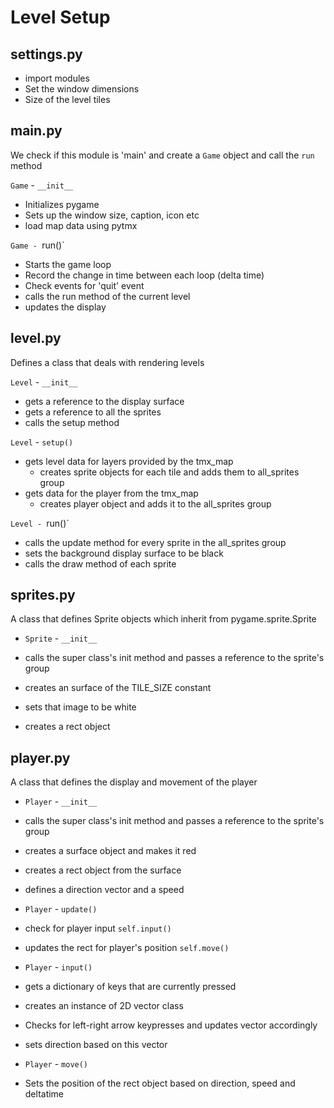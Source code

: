 # Level Setup

## settings.py

- import modules
- Set the window dimensions
- Size of the level tiles

## main.py

We check if this module is 'main' and create a `Game` object and call the `run` method

`Game` - `__init__`

- Initializes pygame
- Sets up the window size, caption, icon etc
- load map data using pytmx

`Game - `run()`

- Starts the game loop
- Record the change in time between each loop (delta time)
- Check events for 'quit' event
- calls the run method of the current level
- updates the display

## level.py

Defines a class that deals with rendering levels

`Level` - `__init__`

- gets a reference to the display surface
- gets a reference to all the sprites
- calls the setup method

`Level` - `setup()`

- gets level data for layers provided by the tmx_map
  - creates sprite objects for each tile and adds them to all_sprites group
- gets data for the player from the tmx_map
  - creates player object and adds it to the all_sprites group

`Level - `run()`

- calls the update method for every sprite in the all_sprites group
- sets the background display surface to be black
- calls the draw method of each sprite

## sprites.py

A class that defines Sprite objects which inherit from pygame.sprite.Sprite

- `Sprite` - `__init__`

- calls the super class's init method and passes a reference to the sprite's group
- creates an surface of the TILE_SIZE constant
- sets that image to be white
- creates a rect object

## player.py

A class that defines the display and movement of the player

- `Player` - `__init__`

- calls the super class's init method and passes a reference to the sprite's group
- creates a surface object and makes it red
- creates a rect object from the surface
- defines a direction vector and a speed

- `Player` - `update()`

- check for player input `self.input()`
- updates the rect for player's position `self.move()`

- `Player` - `input()`

- gets a dictionary of keys that are currently pressed
- creates an instance of 2D vector class
- Checks for left-right arrow keypresses and updates vector accordingly
- sets direction based on this vector

- `Player` - `move()`

- Sets the position of the rect object based on direction, speed and deltatime
